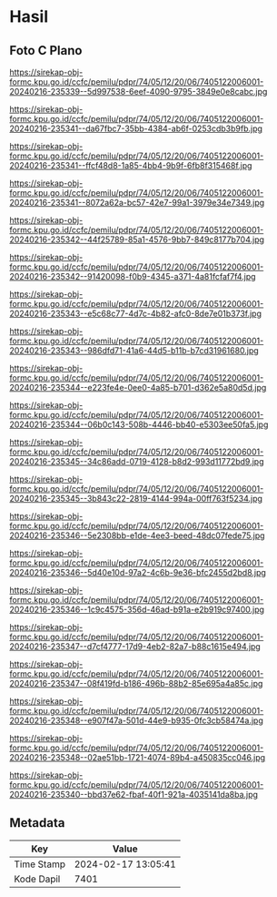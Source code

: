 # Hasil

## Foto C Plano

https://sirekap-obj-formc.kpu.go.id/ccfc/pemilu/pdpr/74/05/12/20/06/7405122006001-20240216-235339--5d997538-6eef-4090-9795-3849e0e8cabc.jpg

https://sirekap-obj-formc.kpu.go.id/ccfc/pemilu/pdpr/74/05/12/20/06/7405122006001-20240216-235341--da67fbc7-35bb-4384-ab6f-0253cdb3b9fb.jpg

https://sirekap-obj-formc.kpu.go.id/ccfc/pemilu/pdpr/74/05/12/20/06/7405122006001-20240216-235341--ffcf48d8-1a85-4bb4-9b9f-6fb8f315468f.jpg

https://sirekap-obj-formc.kpu.go.id/ccfc/pemilu/pdpr/74/05/12/20/06/7405122006001-20240216-235341--8072a62a-bc57-42e7-99a1-3979e34e7349.jpg

https://sirekap-obj-formc.kpu.go.id/ccfc/pemilu/pdpr/74/05/12/20/06/7405122006001-20240216-235342--44f25789-85a1-4576-9bb7-849c8177b704.jpg

https://sirekap-obj-formc.kpu.go.id/ccfc/pemilu/pdpr/74/05/12/20/06/7405122006001-20240216-235342--91420098-f0b9-4345-a371-4a81fcfaf7f4.jpg

https://sirekap-obj-formc.kpu.go.id/ccfc/pemilu/pdpr/74/05/12/20/06/7405122006001-20240216-235343--e5c68c77-4d7c-4b82-afc0-8de7e01b373f.jpg

https://sirekap-obj-formc.kpu.go.id/ccfc/pemilu/pdpr/74/05/12/20/06/7405122006001-20240216-235343--986dfd71-41a6-44d5-b11b-b7cd31961680.jpg

https://sirekap-obj-formc.kpu.go.id/ccfc/pemilu/pdpr/74/05/12/20/06/7405122006001-20240216-235344--e223fe4e-0ee0-4a85-b701-d362e5a80d5d.jpg

https://sirekap-obj-formc.kpu.go.id/ccfc/pemilu/pdpr/74/05/12/20/06/7405122006001-20240216-235344--06b0c143-508b-4446-bb40-e5303ee50fa5.jpg

https://sirekap-obj-formc.kpu.go.id/ccfc/pemilu/pdpr/74/05/12/20/06/7405122006001-20240216-235345--34c86add-0719-4128-b8d2-993d11772bd9.jpg

https://sirekap-obj-formc.kpu.go.id/ccfc/pemilu/pdpr/74/05/12/20/06/7405122006001-20240216-235345--3b843c22-2819-4144-994a-00ff763f5234.jpg

https://sirekap-obj-formc.kpu.go.id/ccfc/pemilu/pdpr/74/05/12/20/06/7405122006001-20240216-235346--5e2308bb-e1de-4ee3-beed-48dc07fede75.jpg

https://sirekap-obj-formc.kpu.go.id/ccfc/pemilu/pdpr/74/05/12/20/06/7405122006001-20240216-235346--5d40e10d-97a2-4c6b-9e36-bfc2455d2bd8.jpg

https://sirekap-obj-formc.kpu.go.id/ccfc/pemilu/pdpr/74/05/12/20/06/7405122006001-20240216-235346--1c9c4575-356d-46ad-b91a-e2b919c97400.jpg

https://sirekap-obj-formc.kpu.go.id/ccfc/pemilu/pdpr/74/05/12/20/06/7405122006001-20240216-235347--d7cf4777-17d9-4eb2-82a7-b88c1615e494.jpg

https://sirekap-obj-formc.kpu.go.id/ccfc/pemilu/pdpr/74/05/12/20/06/7405122006001-20240216-235347--08f419fd-b186-496b-88b2-85e695a4a85c.jpg

https://sirekap-obj-formc.kpu.go.id/ccfc/pemilu/pdpr/74/05/12/20/06/7405122006001-20240216-235348--e907f47a-501d-44e9-b935-0fc3cb58474a.jpg

https://sirekap-obj-formc.kpu.go.id/ccfc/pemilu/pdpr/74/05/12/20/06/7405122006001-20240216-235348--02ae51bb-1721-4074-89b4-a450835cc046.jpg

https://sirekap-obj-formc.kpu.go.id/ccfc/pemilu/pdpr/74/05/12/20/06/7405122006001-20240216-235340--bbd37e62-fbaf-40f1-921a-4035141da8ba.jpg


## Metadata

| Key        | Value               |
| ---------- | ------------------- |
| Time Stamp | 2024-02-17 13:05:41 |
| Kode Dapil | 7401                |



